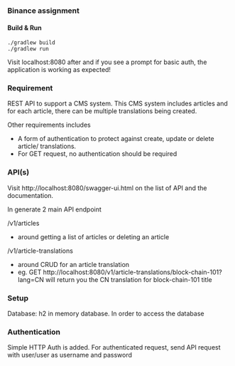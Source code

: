 
### Binance assignment

#### Build & Run
````
./gradlew build
./gradlew run
````

Visit localhost:8080 after and if you see a prompt for basic auth, the application is working as expected!

### Requirement
REST API to support a CMS system. This CMS system includes articles and for each article, there can be multiple translations being created.

Other requirements includes
- A form of authentication to protect against create, update or delete article/ translations.
- For GET request, no authentication should be required

### API(s)

Visit http://localhost:8080/swagger-ui.html on the list of API and the documentation.

In generate 2 main API endpoint

/v1/articles
- around getting a list of articles or deleting an article

/v1/article-translations
- around CRUD for an article translation
- eg. GET http://localhost:8080/v1/article-translations/block-chain-101?lang=CN will return you the CN translation for block-chain-101 title

### Setup
Database: h2 in memory database. In order to access the database


### Authentication
Simple HTTP Auth is added. For authenticated request, send API request with user/user as username and password